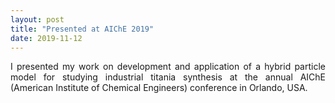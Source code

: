 ```yaml
---
layout: post
title: "Presented at AIChE 2019"
date: 2019-11-12
---
```


<p align="justify">
I presented my work on development and application of a hybrid particle model for studying industrial titania synthesis at the annual AIChE (American Institute of Chemical Engineers) conference in Orlando, USA.
</p>


<!--img src="/images/Me_in_Pittsburgh.JPG" width="250"/-->
 
<p>
 <br/>
 <br/>
</p>
